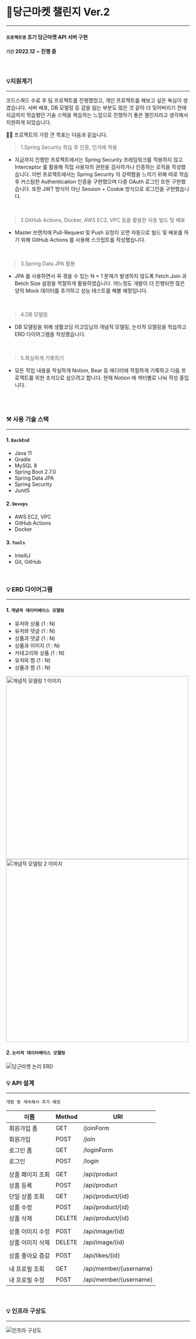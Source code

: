 # 🥕당근마켓 챌린지 Ver.2

---
#### `프로젝트명` 초기 당근마켓 API 서버 구현
#### `기간` 2022.12 ~ 진행 중

<br>

### 💡지원계기

---
코드스쿼드 수료 후 팀 프로젝트를 진행했었고, 개인 프로젝트를 해보고 싶은 욕심이 생겼습니다. 서버 배포, DB 모델링 등 감을 잃는 부분도 많은 것 같아
더 잊어버리기 전에 지금까지 학습했던 기술 스택을 복습하는 느낌으로 진행하기 좋은 챌린지라고 생각해서 지원하게 되었습니다. 

💁🏻 프로젝트의 가장 큰 목표는 다음과 같습니다.
> 1.Spring Security 학습 후 인증, 인가에 적용
- 지금까지 진행한 프로젝트에서는 Spring Security 프레임워크를 적용하지 않고 Interceptor 를 활용해 직접 사용자의 권한을 검사하거나 인증하는 로직을
    작성했습니다. 이번 프로젝트에서는 Spring Security 의 강력함을 느끼기 위해 따로 학습 후 커스텀한 Authentication 인증을 구현했으며 다중 OAuth 로그인 또한 구현했습니다.
    또한 JWT 방식이 아닌 Session + Cookie 방식으로 로그인을 구현했습니다.
<br>

> 2.GitHub Actions, Docker, AWS EC2, VPC 등을 활용한 자동 빌드 및 배포
- Master 브랜치에 Pull-Request 및 Push 요청이 오면 자동으로 빌드 및 배포를 하기 위해 GitHub Actions 를 사용해 스크립트를 작성했습니다.  
<br>

> 3.Spring Data JPA 활용
- JPA 를 사용하면서 꼭 겪을 수 있는 N + 1 문제가 발생하지 않도록 Fetch Join 과 Betch Size 설정을 적절하게 활용하였습니다. 어느정도 개발이 더 진행되면
    많은 양의 Mock 데이터를 추가하고 성능 테스트를 해볼 예정입니다.
<br>

> 4.DB 모델링
- DB 모델링을 위해 생활코딩 이고잉님의 개념적 모델링, 논리적 모델링을 학습하고 ERD 다이어그램을 작성했습니다.
<br>

> 5.확실하게 기록하기
- 모든 작업 내용을 착실하게 Notion, Bear 등 에디터에 적절하게 기록하고 다음 프로젝트를 위한 초석으로 삼으려고 합니다. 현재 Notion 에 섹터별로 나눠 작성 중입니다.
<br>
<br>

  
### ⚒ 사용 기술 스택

---
#### 1. `BackEnd`
   - Java 11
   - Gradle
   - MySQL 8
   - Spring Boot 2.7.0
   - Spring Data JPA
   - Spring Security
   - Junit5
#### 2. `Devops`
   - AWS EC2, VPC
   - GitHub Actions
   - Docker

#### 3. `Tools`
   - IntelliJ
   - Git, GitHub
   
<br>

### 💡 ERD 다이어그램

---
#### 1. `개념적 데이터베이스 모델링`
- 유저와 상품 (1 : N)
- 유저와 댓글 (1 : N)
- 상품과 댓글 (1 : N)
- 상품과 이미지 (1 : N)
- 카테고리와 상품 (1 : N)
- 유저와 찜 (1 : N)
- 상품과 찜 (1 : N)

<img width="500" alt="개념적 모델링 1 이미지" src="https://user-images.githubusercontent.com/79444040/214768210-1d639ebd-585d-4417-8862-3464163f3a6c.png">
<img width="500" alt="개념적 모델링 2 이미지" src="https://user-images.githubusercontent.com/79444040/214768258-eb9a1d5f-cf7f-4887-80d4-116d9a10649c.png">
<br>

#### 2. `논리적 데이터베이스 모델링`
![당근마켓 논리 ERD](https://user-images.githubusercontent.com/79444040/214768331-918860b5-4075-4f6e-b1c5-b1ca4dfd506f.png)
<br>

### 💡 API 설계

---
`개발 중 계속해서 추가 예정`
<br>


| 이름        | Method | URI                    |
|-----------|--------|------------------------|
| 회원가입 폼    | GET    | /joinForm              |
| 회원가입      | POST   | /join                  |
| 로그인 폼     | GET    | /loginForm             |
| 로그인       | POST   | /login                 |
|           |        |                        |
| 상품 페이지 조회 | GET    | /api/product           |
| 상품 등록     | POST   | /api/product           |
| 단일 상품 조회  | GET    | /api/product/{id}      |
| 상품 수정     | POST   | /api/product/{id}      |
| 상품 삭제     | DELETE | /api/product/{id}      |
|           |        |                        |
| 상품 이미지 수정 | POST   | /api/image/{id}        |
| 상품 이미지 삭제 | DELETE | /api/image/{id}        |
|           |        |                        |
| 상품 좋아요 증감 | POST   | /api/likes/{id}        |
|           |        |                        |
| 내 프로필 조회  | GET    | /api/member/{username} |
| 내 프로필 수정  | POST   | /api/member/{username} |

<br>

### 💡 인프라 구상도

---
![인프라 구상도](https://user-images.githubusercontent.com/79444040/214770560-23950b1b-54b4-474e-94f4-4c8ce32101ac.png)
